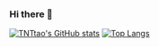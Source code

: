 ### Hi there 👋

<!--
**TNTtato/TNTtato** is a ✨ _special_ ✨ repository because its `README.md` (this file) appears on your GitHub profile.

Here are some ideas to get you started:

- 🔭 I’m currently working on ...
- 🌱 I’m currently learning ...
- 👯 I’m looking to collaborate on ...
- 🤔 I’m looking for help with ...
- 💬 Ask me about ...
- 📫 How to reach me: ...
- 😄 Pronouns: ...
- ⚡ Fun fact: ...
-->
[![TNTtao's GitHub stats](https://github-readme-stats.vercel.app/api?username=TNTtato)](https://github.com/TNTtato/github-readme-stats)
[![Top Langs](https://github-readme-stats.vercel.app/api/top-langs/?username=TNTtato&layout=compact)](https://github.com/TNTtato/github-readme-stats)

